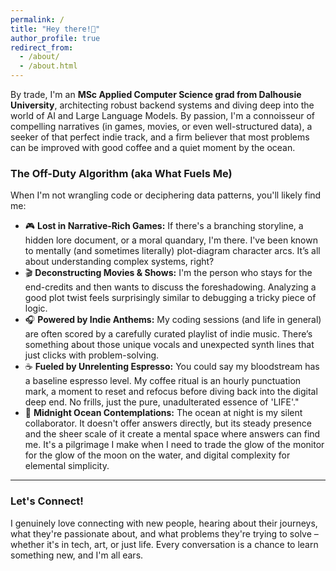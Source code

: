 ```yaml
---
permalink: /
title: "Hey there!👋"
author_profile: true
redirect_from:
  - /about/
  - /about.html
---
```


By trade, I'm an **MSc Applied Computer Science grad from Dalhousie University**, architecting robust backend systems and diving deep into the world of AI and Large Language Models. By passion, I'm a connoisseur of compelling narratives (in games, movies, or even well-structured data), a seeker of that perfect indie track, and a firm believer that most problems can be improved with good coffee and a quiet moment by the ocean.

### The Off-Duty Algorithm (aka What Fuels Me)

When I'm not wrangling code or deciphering data patterns, you'll likely find me:

*   🎮 **Lost in Narrative-Rich Games:** If there's a branching storyline, a hidden lore document, or a moral quandary, I'm there. I've been known to mentally (and sometimes literally) plot-diagram character arcs. It’s all about understanding complex systems, right?
*   🎬 **Deconstructing Movies & Shows:** I'm the person who stays for the end-credits and then wants to discuss the foreshadowing. Analyzing a good plot twist feels surprisingly similar to debugging a tricky piece of logic.
*   🎧 **Powered by Indie Anthems:** My coding sessions (and life in general) are often scored by a carefully curated playlist of indie music. There’s something about those unique vocals and unexpected synth lines that just clicks with problem-solving.
*   ☕ **Fueled by Unrelenting Espresso:** You could say my bloodstream has a baseline espresso level. My coffee ritual is an hourly punctuation mark, a moment to reset and refocus before diving back into the digital deep end. No frills, just the pure, unadulterated essence of 'LIFE'."
*   🌊 **Midnight Ocean Contemplations:** The ocean at night is my silent collaborator. It doesn't offer answers directly, but its steady presence and the sheer scale of it create a mental space where answers can find me. It's a pilgrimage I make when I need to trade the glow of the monitor for the glow of the moon on the water, and digital complexity for elemental simplicity.

---

### Let's Connect!

I genuinely love connecting with new people, hearing about their journeys, what they're passionate about, and what problems they're trying to solve – whether it's in tech, art, or just life. Every conversation is a chance to learn something new, and I'm all ears.
